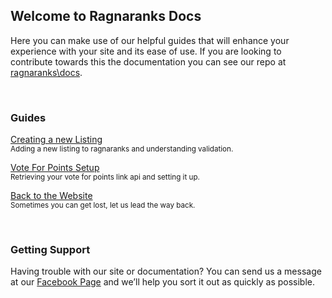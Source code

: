 ## Welcome to Ragnaranks Docs

Here you can make use of our helpful guides that will enhance your experience with your site and its ease of use.
If you are looking to contribute towards this the documentation you can see our repo at [ragnaranks\docs](https://github.com/ragnaranks/docs).

<br>

### Guides
[Creating a new Listing](./listing.html)
<br><small>Adding a new listing to ragnaranks and understanding validation.</small>

[Vote For Points Setup](./vote4points.html)
<br><small>Retrieving your vote for points link api and setting it up.</small>

[Back to the Website](http://www.ragnaranks.com)
<br><small>Sometimes you can get lost, let us lead the way back.</small>

<br>

### Getting Support

Having trouble with our site or documentation? You can send us a message at our [Facebook Page](https://www.facebook.com/ragnaranks/) and we’ll help you sort it out as quickly as possible.
